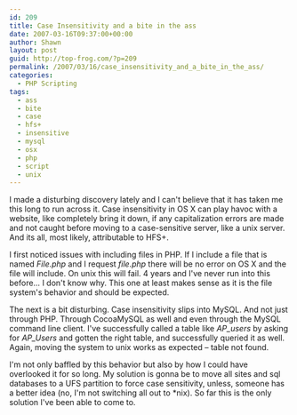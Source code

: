 ```yaml
---
id: 209
title: Case Insensitivity and a bite in the ass
date: 2007-03-16T09:37:00+00:00
author: Shawn
layout: post
guid: http://top-frog.com/?p=209
permalink: /2007/03/16/case_insensitivity_and_a_bite_in_the_ass/
categories:
  - PHP Scripting
tags:
  - ass
  - bite
  - case
  - hfs+
  - insensitive
  - mysql
  - osx
  - php
  - script
  - unix
---
```

I made a disturbing discovery lately and I can't believe that it has taken me this long to run across it. Case insensitivity in OS X can play havoc with a website, like completely bring it down, if any capitalization errors are made and not caught before moving to a case-sensitive server, like a unix server. And its all, most likely, attributable to HFS+.

<!--more-->

I first noticed issues with including files in PHP. If I include a file that is named _File.php_ and I request _file.php_ there will be no error on OS X and the file will include. On unix this will fail. 4 years and I've never run into this before… I don't know why. This one at least makes sense as it is the file system's behavior and should be expected.

The next is a bit disturbing. Case insensitivity slips into MySQL. And not just through PHP. Through CocoaMySQL as well and even through the MySQL command line client. I've successfully called a table like _AP_users_ by asking for _AP_Users_ and gotten the right table, and successfully queried it as well. Again, moving the system to unix works as expected – table not found.

I'm not only baffled by this behavior but also by how I could have overlooked it for so long. My solution is gonna be to move all sites and sql databases to a UFS partition to force case sensitivity, unless, someone has a better idea (no, I'm not switching all out to *nix). So far this is the only solution I've been able to come to.